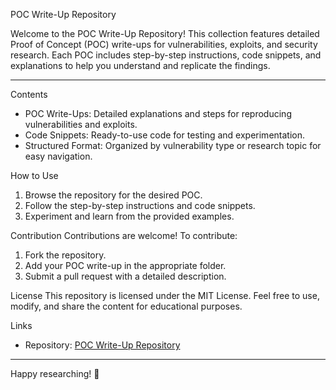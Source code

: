 POC Write-Up Repository

Welcome to the POC Write-Up Repository! This collection features detailed Proof of Concept (POC) write-ups for vulnerabilities, exploits, and security research. Each POC includes step-by-step instructions, code snippets, and explanations to help you understand and replicate the findings.

---

Contents
- POC Write-Ups: Detailed explanations and steps for reproducing vulnerabilities and exploits.
- Code Snippets: Ready-to-use code for testing and experimentation.
- Structured Format: Organized by vulnerability type or research topic for easy navigation.

How to Use
1. Browse the repository for the desired POC.
2. Follow the step-by-step instructions and code snippets.
3. Experiment and learn from the provided examples.


Contribution
Contributions are welcome! To contribute:
1. Fork the repository.
2. Add your POC write-up in the appropriate folder.
3. Submit a pull request with a detailed description.


License
This repository is licensed under the MIT License. Feel free to use, modify, and share the content for educational purposes.

Links
- Repository: [POC Write-Up Repository](https://github.com/your-username/POC-Write-Ups)

---

Happy researching! 🚀
